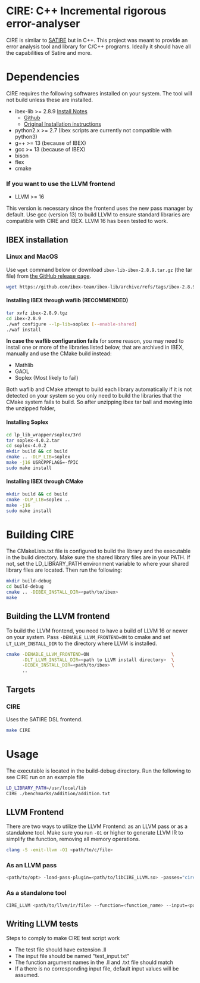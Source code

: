 # CIRE: C++ Incremental rigorous error-analyser

CIRE is similar to [SATIRE](https://github.com/arnabd88/Satire) but in C++.
This project was meant to provide an error analysis tool and library for C/C++ programs.
Ideally it should have all the capabilities of Satire and more.


# Dependencies

CIRE requires the following softwares installed on your system.
The tool will not build unless these are installed.

* ibex-lib >= 2.8.9 [Install Notes](#ibex-installation)
  * [Github](https://github.com/ibex-team/ibex-lib)
  * [Original Installation instructions](http://ibex-team.github.io/ibex-lib/install.html)
* python2.x >= 2.7 (Ibex scripts are currently not compatible with python3)
* g++ >= 13 (because of IBEX)
* gcc >= 13 (because of IBEX)
* bison
* flex
* cmake

### If you want to use the LLVM frontend

* LLVM >= 16

This version is necessary since the frontend uses the new pass manager by default.
Use gcc (version 13) to build LLVM to ensure standard libraries are compatible with CIRE and IBEX.
LLVM 16 has been tested to work.

## IBEX installation

### Linux and MacOS

Use `wget` command below or download `ibex-lib-ibex-2.8.9.tar.gz` (the tar file) from
[the GitHub release page](https://github.com/ibex-team/ibex-lib/releases/tag/ibex-2.8.9).

```bash
wget https://github.com/ibex-team/ibex-lib/archive/refs/tags/ibex-2.8.9.tar.gz
```

#### Installing IBEX through waflib (RECOMMENDED)

```bash
tar xvfz ibex-2.8.9.tgz
cd ibex-2.8.9
./waf configure --lp-lib=soplex [--enable-shared]
./waf install
```

**In case the waflib configuration fails** for some reason, you may need to install one or more of the libraries listed below, 
that are archived in IBEX, manually and use the CMake build instead:
* Mathlib
* GAOL
* Soplex (Most likely to fail)

Both waflib and CMake attempt to build each library automatically if it is not detected on your system so you only need
to build the libraries that the CMake system fails to build.
So after unzipping ibex tar ball and moving into the unzipped folder,

#### Installing Soplex

```bash
cd lp_lib_wrapper/soplex/3rd
tar soplex-4.0.2.tar
cd soplex-4.0.2
mkdir build && cd build
cmake .. -DLP_LIB=soplex
make -j16 USRCPPFLAGS=-fPIC
sudo make install
```

#### Installing IBEX through CMake

```bash
mkdir build && cd build
cmake -DLP_LIB=soplex ..
make -j16
sudo make install
```


# Building CIRE

The CMakeLists.txt file is configured to build the library and the executable in the build directory.
Make sure the shared library files are in your PATH. If not, set the LD_LIBRARY_PATH environment variable to where your
shared library files are located.
Then run the following:

```bash
mkdir build-debug
cd build-debug
cmake .. -DIBEX_INSTALL_DIR=<path/to/ibex>
make
```

## Building the LLVM frontend

To build the LLVM frontend, you need to have a build of LLVM 16 or newer on your system.
Pass `-DENABLE_LLVM_FRONTEND=ON` to cmake and set `LT_LLVM_INSTALL_DIR` to the directory where LLVM is installed.

```bash
cmake -DENABLE_LLVM_FRONTEND=ON                               \
      -DLT_LLVM_INSTALL_DIR=<path to LLVM install directory>  \
      -DIBEX_INSTALL_DIR=<path/to/ibex>                       \
      ..
```

## Targets

### CIRE

Uses the SATIRE DSL frontend.
```bash
make CIRE
```


# Usage

The executable is located in the build-debug directory. Run the following to see CIRE run on an example file

```bash
LD_LIBRARY_PATH=/usr/local/lib
CIRE ./benchmarks/addition/addition.txt
```

## LLVM Frontend

There are two ways to utilize the LLVM Frontend: as an LLVM pass or as a standalone tool.
Make sure you run `-O1` or higher to generate LLVM IR to simplify the function, removing all memory operations.

```bash
clang -S -emit-llvm -O1 <path/to/c/file>
```

### As an LLVM pass

```bash
<path/to/opt> -load-pass-plugin=<path/to/libCIRE_LLVM.so> -passes="cire" --function=<function_name> --input=<path/to/.txt/file> --disable-output <path/to/llvm/ir/file>
```

### As a standalone tool

```bash
CIRE_LLVM <path/to/llvm/ir/file> --function=<function_name> --input=<path/to/.txt/file>
```

## Writing LLVM tests

Steps to comply to make CIRE test script work
- The test file should have extension .ll
- The input file should be named "test_input.txt"
- The function argument names in the .ll and .txt file should match
- If a there is no corresponding input file, default input values will be assumed.
